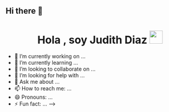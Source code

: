 ## Hi there 👋

<h1 align="center"><b>Hola , soy Judith Diaz </b><img src="https://media.giphy.com/media/hvRJCLFzcasrR4ia7z/giphy.gif" width="35"></h1>

- 🔭 I’m currently working on ...
- 🌱 I’m currently learning ...
- 👯 I’m looking to collaborate on ...
- 🤔 I’m looking for help with ...
- 💬 Ask me about ...
- 📫 How to reach me: ...
- 😄 Pronouns: ...
- ⚡ Fun fact: ...
-->
